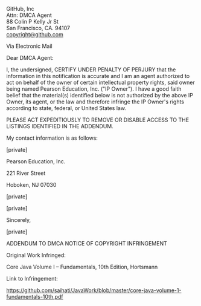 GitHub, Inc   
Attn: DMCA Agent  
88 Colin P Kelly Jr St  
San Francisco, CA. 94107  
copyright@github.com  

Via Electronic Mail  

Dear DMCA Agent:  

 

I, the undersigned, CERTIFY UNDER PENALTY OF PERJURY that the information in this notification is accurate and I am an agent authorized to act on behalf of the owner of certain intellectual property rights, said owner being named Pearson Education, Inc. ("IP Owner"). I have a good faith belief that the material(s) identified below is not authorized by the above IP Owner, its agent, or the law and therefore infringe the IP Owner's rights according to state, federal, or United States law.  

PLEASE ACT EXPEDITIOUSLY TO REMOVE OR DISABLE ACCESS TO THE LISTINGS IDENTIFIED IN THE ADDENDUM.  

My contact information is as follows:  

[private]  

Pearson Education, Inc.  

221 River Street  

Hoboken, NJ 07030  

[private]  

[private]  

 

Sincerely,  

 

[private]  

 

ADDENDUM TO DMCA NOTICE OF COPYRIGHT INFRINGEMENT  

 

Original Work Infringed:  

Core Java Volume I – Fundamentals, 10th Edition, Hortsmann  

 

Link to Infringement:  

https://github.com/saihati/JavaWork/blob/master/core-java-volume-1-fundamentals-10th.pdf  
